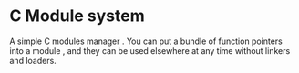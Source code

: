 # C Module system

A simple C modules manager . You can put a bundle of function pointers into a module , and they can be used elsewhere at any time without linkers and loaders.



